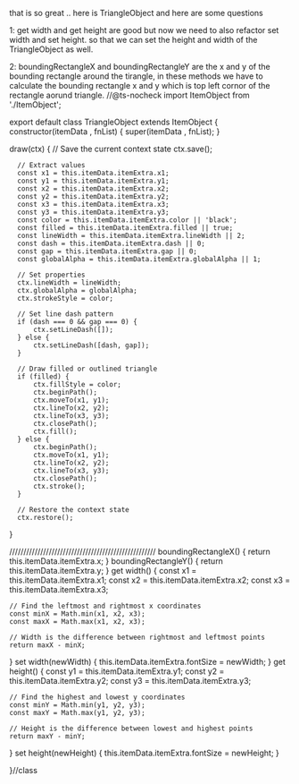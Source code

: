 that is so great .. here is TriangleObject and here are some questions


 1: get width and get height are good but now we need to also refactor set width and set height. so that we can set the height and width of the TriangleObject as well.

2: boundingRectangleX and boundingRectangleY are the x and y of the bounding rectangle around the tirangle, in these methods we have to calculate the bounding rectangle x and y which is top left cornor of the rectangle aorund triangle.
 //@ts-nocheck
import ItemObject from './ItemObject';

export default class TriangleObject extends ItemObject {
    constructor(itemData , fnList) {
        super(itemData , fnList);
    }

draw(ctx) {
      // Save the current context state
      ctx.save();
  
      // Extract values
      const x1 = this.itemData.itemExtra.x1;
      const y1 = this.itemData.itemExtra.y1;
      const x2 = this.itemData.itemExtra.x2;
      const y2 = this.itemData.itemExtra.y2;
      const x3 = this.itemData.itemExtra.x3;
      const y3 = this.itemData.itemExtra.y3;
      const color = this.itemData.itemExtra.color || 'black';
      const filled = this.itemData.itemExtra.filled || true;
      const lineWidth = this.itemData.itemExtra.lineWidth || 2;
      const dash = this.itemData.itemExtra.dash || 0;
      const gap = this.itemData.itemExtra.gap || 0;
      const globalAlpha = this.itemData.itemExtra.globalAlpha || 1;
  
      // Set properties
      ctx.lineWidth = lineWidth;
      ctx.globalAlpha = globalAlpha;
      ctx.strokeStyle = color;
  
      // Set line dash pattern
      if (dash === 0 && gap === 0) {
          ctx.setLineDash([]);
      } else {
          ctx.setLineDash([dash, gap]);
      }
  
      // Draw filled or outlined triangle
      if (filled) {
          ctx.fillStyle = color;
          ctx.beginPath();
          ctx.moveTo(x1, y1);
          ctx.lineTo(x2, y2);
          ctx.lineTo(x3, y3);
          ctx.closePath();
          ctx.fill();
      } else {
          ctx.beginPath();
          ctx.moveTo(x1, y1);
          ctx.lineTo(x2, y2);
          ctx.lineTo(x3, y3);
          ctx.closePath();
          ctx.stroke();
      }
  
      // Restore the context state
      ctx.restore();
}
  
////////////////////////////////////////////////////
boundingRectangleX() {
    return this.itemData.itemExtra.x;
}
boundingRectangleY() {
    return this.itemData.itemExtra.y;
}
get width() {
    const x1 = this.itemData.itemExtra.x1;
    const x2 = this.itemData.itemExtra.x2;
    const x3 = this.itemData.itemExtra.x3;
    
    // Find the leftmost and rightmost x coordinates
    const minX = Math.min(x1, x2, x3);
    const maxX = Math.max(x1, x2, x3);
    
    // Width is the difference between rightmost and leftmost points
    return maxX - minX;
}
set width(newWidth) {
    this.itemData.itemExtra.fontSize = newWidth;
}
get height() {
    const y1 = this.itemData.itemExtra.y1;
    const y2 = this.itemData.itemExtra.y2;
    const y3 = this.itemData.itemExtra.y3;
    
    // Find the highest and lowest y coordinates
    const minY = Math.min(y1, y2, y3);
    const maxY = Math.max(y1, y2, y3);
    
    // Height is the difference between lowest and highest points
    return maxY - minY;
}
set height(newHeight) {
    this.itemData.itemExtra.fontSize = newHeight;
}
       
}//class

